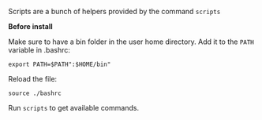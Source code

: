 Scripts are a bunch of helpers provided by the command `scripts`

<b>Before install</b>

Make sure to have a bin folder in the user home directory. Add it to the `PATH` variable in .bashrc:

`export PATH=$PATH":$HOME/bin"`

Reload the file:

`source ./bashrc`

Run `scripts` to get available commands.